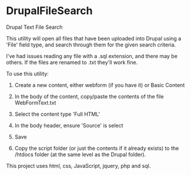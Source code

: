 # DrupalFileSearch

Drupal Text File Search

This utility will open all files that have been uploaded into Drupal using a 'File' field type, and search through them for the given search criteria.

I've had issues reading any file with a .sql extension, and there may be others. If the files are renamed to .txt they'll work fine.

To use this utility:

1. Create a new content, either webform (if you have it) or Basic Content

2. In the body of the content, copy/paste the contents of the file WebFormText.txt

3. Select the content type 'Full HTML'

4. In the body header, ensure 'Source' is select
 
5. Save

6. Copy the script folder (or just the contents if it already exists) to the /htdocs folder (at the same level as the Drupal folder).



This project uses html, css, JavaScript, jquery, php and sql.
